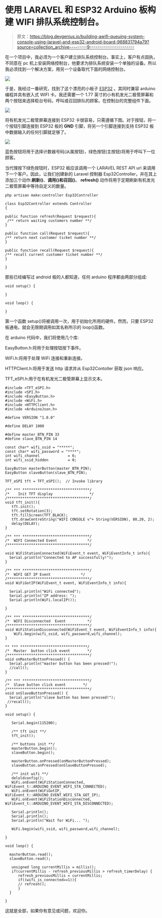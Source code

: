 # 使用 LARAVEL 和 ESP32 Arduino 板构建 WIFI 排队系统控制台。

> 原文：<https://blog.devgenius.io/building-awifi-queuing-system-console-using-laravel-and-esp32-android-board-968831794a79?source=collection_archive---------9----------------------->

在一个项目中，我必须为一个客户建立排队系统控制台。事实上，客户有点固执，不同意在 pc 机上安装网络控制台，他要求为排队系统安装一个单独的设备。所以我必须找到一个解决方案，用另一个设备取代下面的网络控制台。

![](img/6c76d2f34885a9e916d3ccb79537b753.png)

于是，我经过一番研究，找到了这个漂亮的小板子 [ESP32](https://randomnerdtutorials.com/esp32-microsd-card-arduino/) 。其同时兼容 arduino 编程并具有嵌入式 WIFI 卡。我还需要一个 1.77 英寸的小有机发光二极管屏幕和两个按钮来选择柜台号码，呼叫或召回排队的顾客。在控制台的完整组件下面。

![](img/9361fa3d5da7b0dff83dc59f47f9efbd.png)

将有机发光二极管屏幕连接到 ESP32 卡很容易，只需遵循下图。对于按钮，将一个按钮引脚连接到 ESP32 板的 **GND** 引脚，将另一个引脚连接到支持 ESP32 板中数据输入的任何引脚就足够了。

![](img/ea588812713137a18bd2a84d6ae4dd19.png)

蓝色按钮将用于选择计数器号码(从属按钮)，绿色按钮(主按钮)将用于呼叫下一位顾客。

当代理按下绿色按钮时，ESP32 板应该调用一个 LARAVEL REST API url 来调用下一个客户。因此，让我们创建新的 Laravel 控制器 Esp32Controller，并在其上添加三个动作:**刷新()**、**调用()**和**召回()**。 **refresh()** 动作将用于定期刷新有机发光二极管屏幕中等待自定义的数量。

```
php artisan make:controller Esp32Controller
```

```
class Esp32Controller extends Controller
{

public function refresh(Request $request){  
 /** return waiting customers number **/  
}

public function call(Request $request){    
/** return next customer ticket number **/ 
}

public function recall(Request $request){ 
/** recall current customer ticket number **/    
}

}
```

那些已经编写过 android 板的人都知道，任何 arduino 程序都由两部分组成:

```
void setup() {

}

void loop() {

}
```

第一个函数 setup()将被调用一次，用于初始化所用的硬件。然而，只要 ESP32 板通电，就会无限期调用如其名称所示的 loop()函数。

在 arduino 代码中，我们将使用几个库:

EasyButton.h:将用于处理按钮按下事件。

WiFi.h:将用于处理 WiFi 连接和重新连接。

HTTPClient.h:将用于发送 http 请求并从 Esp32Contoller 获取 json 响应。

TFT_eSPI.h:用于在有机发光二极管屏幕上显示文本。

```
#include <TFT_eSPI.h>
#include <SPI.h>
#include <EasyButton.h>
#include <WiFi.h>
#include <HTTPClient.h>
#include <ArduinoJson.h>

#define VERSION "1.0.0"

#define DELAY 1000

#define master_BTN_PIN 33
#define slave_BTN_PIN 14

const char* wifi_ssid = "*****";
const char* wifi_password = "****";
int wifi_channel             = 6;
int wifi_ssid_hidden         = 0;

EasyButton masterButton(master_BTN_PIN);
EasyButton slaveButton(slave_BTN_PIN);

TFT_eSPI tft = TFT_eSPI();  // Invoke library

/** *** *******************************/
/*    Init TFT display                 */
/**************************************/
void tft_init(){  
   tft.init(); 
   tft.setRotation(3);
   tft.fillScreen(TFT_BLACK);
   tft.drawCentreString("WIFI CONSOLE v"+ String(VERSION), 80,20, 2);
   delay(DELAY);
}

/** *** *******************************/
/*  WIFI Connected Event              */
/**************************************/

void WiFiStationConnected(WiFiEvent_t event, WiFiEventInfo_t info){
  Serial.println("Connected to AP successfully!");
}

/** *** *******************************/
/*  WIFI GET IP Event              */
/**************************************/
void WiFiGotIP(WiFiEvent_t event, WiFiEventInfo_t info){  

  Serial.println("WiFi connected");
  Serial.println("IP address: ");  
  Serial.println(WiFi.localIP());

}

/** *** *******************************/
/*  WIFI Disconnected  Event          */
/**************************************/
void WiFiStationDisconnected(WiFiEvent_t event, WiFiEventInfo_t info){  
    WiFi.begin(wifi_ssid, wifi_password,wifi_channel);  
}

** *** *******************************/
/*  Master  button click event        */
/**************************************/
void onMasterButtonPressed() {
  Serial.println("master button has been pressed!");  
  //call(); 
}

/** *** *******************************/
/*  Slave button click event        */
/**************************************/
void onSlaveButtonPressed() {
  Serial.println("slave button has been pressed!"); 
 //recall();
}

void setup() {

   Serial.begin(115200);

   /** tft init **/
   tft_init(); 

   /** buttons init **/
   masterButton.begin();
   slaveButton.begin();

   masterButton.onPressed(onMasterButtonPressed);
   slaveButton.onPressed(onSlaveButtonPressed);

   /** init wifi **/
   deloldconfig();
   WiFi.onEvent(WiFiStationConnected, WiFiEvent_t::ARDUINO_EVENT_WIFI_STA_CONNECTED);
   WiFi.onEvent(WiFiGotIP,  WiFiEvent_t::ARDUINO_EVENT_WIFI_STA_GOT_IP);
   WiFi.onEvent(WiFiStationDisconnected, WiFiEvent_t::ARDUINO_EVENT_WIFI_STA_DISCONNECTED);

   Serial.println();
   Serial.println();
   Serial.println("Wait for WiFi... ");

   WiFi.begin(wifi_ssid, wifi_password,wifi_channel);

}

void loop() {

  masterButton.read();
  slaveButton.read(); 

   unsigned long currentMillis = millis();
   if(currentMillis - refresh_previousMillis > refresh_timerDelay) {
      refresh_previousMillis = currentMillis;       
      if((wifi_is_connected==1)){  
      // refresh();
      }     
  }

}
```

这就是全部，如果你有意见或问题，欢迎你。